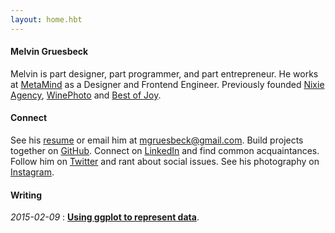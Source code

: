 ```yaml
---
layout: home.hbt
---
```

#### **Melvin Gruesbeck**
Melvin is part designer, part programmer, and part entrepreneur. He works at <a href="http://www.metamind.io" target="_blank">MetaMind</a> as a Designer and Frontend Engineer.
Previously founded <a href="http://www.nixieagency.com" target="_blank">Nixie Agency</a>, <a href="http://www.winephoto.co" target="_blank">WinePhoto</a> and <a href="http://www.bestofjoy.com" target="_blank">Best of Joy</a>. 

#### **Connect**
See his <a href="https://drive.google.com/file/d/0B2_HQe9m7KmEODRkZTRoUXJOSU0/view?usp=sharing" target="_blank">resume</a> or email him at <a href="mailto:mgruesbeck@gmail.com">mgruesbeck@gmail.com</a>. Build projects together on <a href="http://www.github.com/mgruesbeck" target="_blank">GitHub</a>.
Connect on <a href="https://www.linkedin.com/in/melvingruesbeck" target="_blank">LinkedIn</a> and find common acquaintances. 
Follow him on <a href="https://twitter.com/melvingruesbeck" target="_blank">Twitter</a> and rant about social issues.
See his photography on <a href="https://www.instagram.com/melvingruesbeck" target="_blank">Instagram</a>.

#### **Writing**
*2015-02-09* : 
**[Using ggplot to represent data](https://github.com/mgruesbeck/learn-R-for-statistical-computing)**.
